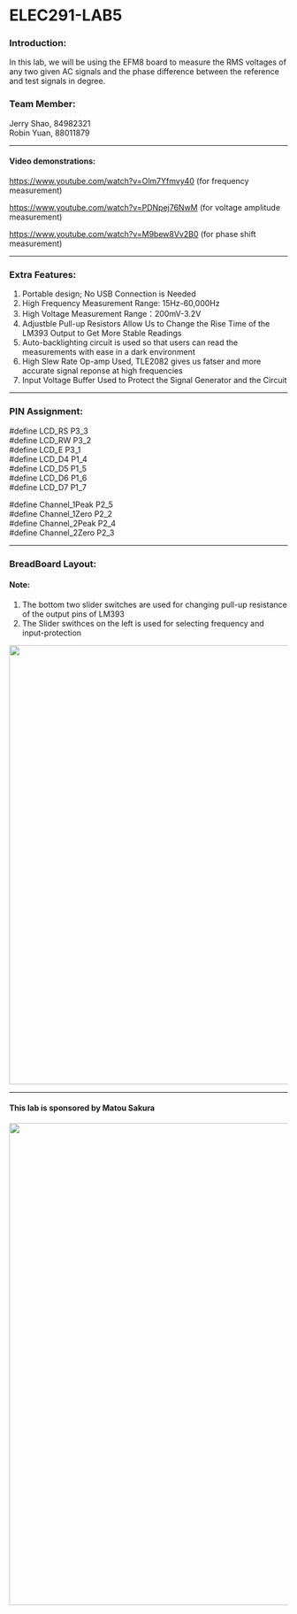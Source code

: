 # ELEC291-LAB5


### Introduction:
In this lab, we will be using the EFM8 board to measure the RMS voltages of any two given AC signals and the phase difference between the reference and test signals in degree.


### Team Member:
Jerry Shao, 84982321 \
Robin Yuan, 88011879


------------

#### Video demonstrations:

https://www.youtube.com/watch?v=Olm7Yfmvy40 (for frequency measurement)

https://www.youtube.com/watch?v=PDNpej76NwM (for voltage amplitude measurement)

https://www.youtube.com/watch?v=M9bew8Vv2B0 (for phase shift measurement)


------------

### Extra Features:

1. Portable design; No USB Connection is Needed
2. High Frequency Measurement Range: 15Hz-60,000Hz
3. High Voltage Measurement Range：200mV-3.2V
4. Adjustble Pull-up Resistors Allow Us to Change the Rise Time of the LM393 Output to Get More Stable Readings
5. Auto-backlighting circuit is used so that users can read the measurements with ease in a dark environment
6. High Slew Rate Op-amp Used, TLE2082 gives us fatser and more accurate signal reponse at high frequencies 
7. Input Voltage Buffer Used to Protect the Signal Generator and the Circuit

------------

### PIN Assignment:

#define LCD_RS P3_3\
#define LCD_RW P3_2\
#define LCD_E  P3_1\
#define LCD_D4 P1_4\
#define LCD_D5 P1_5\
#define LCD_D6 P1_6\
#define LCD_D7 P1_7

#define Channel_1Peak P2_5\
#define Channel_1Zero P2_2\
#define Channel_2Peak P2_4\
#define Channel_2Zero P2_3



------------

### BreadBoard Layout:
#### Note:
1. The bottom two slider switches are used for changing pull-up resistance of the output pins of LM393
2. The Slider swithces on the left is used for selecting frequency and input-protection
<img src="https://user-images.githubusercontent.com/68177491/111015389-63883480-835d-11eb-9c7d-8d34519ef2f0.jpg" width="595" height="794"/>


------------

#### This lab is sponsored by Matou Sakura

<img src="https://user-images.githubusercontent.com/68177491/110687738-b4e5c780-8195-11eb-9695-f509644cab16.jpg" width="623" height="872"/>
